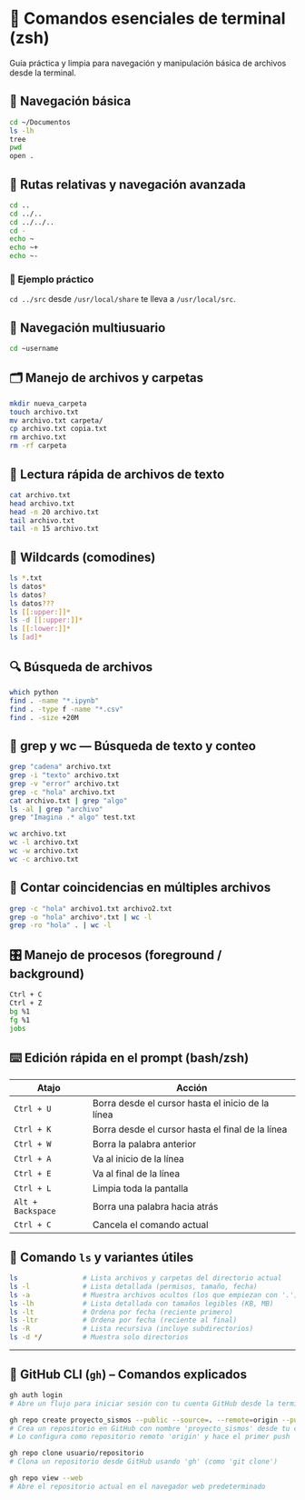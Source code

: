 # 🧭 Comandos esenciales de terminal (zsh)
Guía práctica y limpia para navegación y manipulación básica de archivos desde la terminal.

## 📂 Navegación básica

```bash
cd ~/Documentos
ls -lh
tree
pwd
open .
```

## 🔁 Rutas relativas y navegación avanzada

```bash
cd ..
cd ../..
cd ../../..
cd -
echo ~
echo ~+
echo ~-
```

### 📌 Ejemplo práctico

`cd ../src` desde `/usr/local/share` te lleva a `/usr/local/src`.

## 👥 Navegación multiusuario

```bash
cd ~username
```

## 🗂️ Manejo de archivos y carpetas

```bash
mkdir nueva_carpeta
touch archivo.txt
mv archivo.txt carpeta/
cp archivo.txt copia.txt
rm archivo.txt
rm -rf carpeta
```

## 📄 Lectura rápida de archivos de texto

```bash
cat archivo.txt
head archivo.txt
head -n 20 archivo.txt
tail archivo.txt
tail -n 15 archivo.txt
```

## 🎯 Wildcards (comodines)

```bash
ls *.txt
ls datos*
ls datos?
ls datos???
ls [[:upper:]]*
ls -d [[:upper:]]*
ls [[:lower:]]*
ls [ad]*
```

## 🔍 Búsqueda de archivos

```bash
which python
find . -name "*.ipynb"
find . -type f -name "*.csv"
find . -size +20M
```

## 👑 grep y wc — Búsqueda de texto y conteo

```bash
grep "cadena" archivo.txt
grep -i "texto" archivo.txt
grep -v "error" archivo.txt
grep -c "hola" archivo.txt
cat archivo.txt | grep "algo"
ls -al | grep "archivo"
grep "Imagina .* algo" test.txt

wc archivo.txt
wc -l archivo.txt
wc -w archivo.txt
wc -c archivo.txt
```

## 🧮 Contar coincidencias en múltiples archivos

```bash
grep -c "hola" archivo1.txt archivo2.txt
grep -o "hola" archivo*.txt | wc -l
grep -ro "hola" . | wc -l
```

## 🎛️ Manejo de procesos (foreground / background)

```bash
Ctrl + C
Ctrl + Z
bg %1
fg %1
jobs
```

## ⌨️ Edición rápida en el prompt (bash/zsh)

| Atajo              | Acción                                                    |
|--------------------|-----------------------------------------------------------|
| `Ctrl + U`         | Borra desde el cursor hasta el inicio de la línea        |
| `Ctrl + K`         | Borra desde el cursor hasta el final de la línea         |
| `Ctrl + W`         | Borra la palabra anterior                                 |
| `Ctrl + A`         | Va al inicio de la línea                                  |
| `Ctrl + E`         | Va al final de la línea                                   |
| `Ctrl + L`         | Limpia toda la pantalla                                   |
| `Alt + Backspace`  | Borra una palabra hacia atrás                             |
| `Ctrl + C`         | Cancela el comando actual                                 |


## 📂 Comando `ls` y variantes útiles

```bash
ls                # Lista archivos y carpetas del directorio actual
ls -l             # Lista detallada (permisos, tamaño, fecha)
ls -a             # Muestra archivos ocultos (los que empiezan con '.')
ls -lh            # Lista detallada con tamaños legibles (KB, MB)
ls -lt            # Ordena por fecha (reciente primero)
ls -ltr           # Ordena por fecha (reciente al final)
ls -R             # Lista recursiva (incluye subdirectorios)
ls -d */          # Muestra solo directorios
```

---

## 🧪 GitHub CLI (`gh`) – Comandos explicados

```bash
gh auth login
# Abre un flujo para iniciar sesión con tu cuenta GitHub desde la terminal

gh repo create proyecto_sismos --public --source=. --remote=origin --push
# Crea un repositorio en GitHub con nombre 'proyecto_sismos' desde tu carpeta actual
# Lo configura como repositorio remoto 'origin' y hace el primer push

gh repo clone usuario/repositorio
# Clona un repositorio desde GitHub usando 'gh' (como 'git clone')

gh repo view --web
# Abre el repositorio actual en el navegador web predeterminado
```
